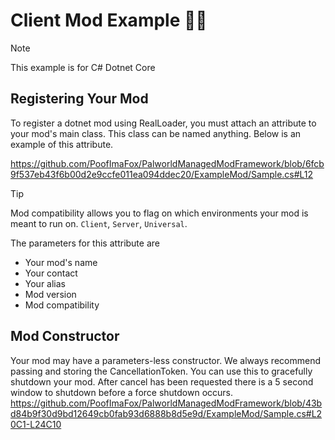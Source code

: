 # Client Mod Example 🐱‍👤
> [!NOTE]
> This example is for C# Dotnet Core  


## Registering Your Mod
To register a dotnet mod using RealLoader, you must attach an attribute to your mod's main class. This class can be named anything. Below is an example of this attribute.

https://github.com/PoofImaFox/PalworldManagedModFramework/blob/6fcb9f537eb43f6b00d2e9ccfe011ea094ddec20/ExampleMod/Sample.cs#L12
  
> [!TIP]
> Mod compatibility allows you to flag on which environments your mod is meant to run on. `Client`, `Server`, `Universal`.

The parameters for this attribute are  
- Your mod's name
- Your contact
- Your alias
- Mod version
- Mod compatibility

## Mod Constructor
Your mod may have a parameters-less constructor. We always recommend passing and storing the CancellationToken. You can use this to gracefully shutdown your mod. After cancel has been requested there is a 5 second window to shutdown before a force shutdown occurs.
https://github.com/PoofImaFox/PalworldManagedModFramework/blob/43bd84b9f30d9bd12649cb0fab93d6888b8d5e9d/ExampleMod/Sample.cs#L20C1-L24C10

